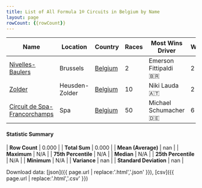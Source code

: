 ```yaml
---
title: List of All Formula 1® Circuits in Belgium by Name
layout: page
rowCount: {{rowCount}}
---
```


| Name | Location | Country | Races | Most Wins Driver | Wins |
|--|--|--|--|--|--|
| [Nivelles-Baulers](/f1/circuits/nivelles) | Brussels | [Belgium](/f1/countries/belgium) | 2 | Emerson Fittipaldi 🇧🇷 | 2 |
| [Zolder](/f1/circuits/zolder) | Heusden-Zolder | [Belgium](/f1/countries/belgium) | 10 | Niki Lauda 🇦🇹 | 2 |
| [Circuit de Spa-Francorchamps](/f1/circuits/spa) | Spa | [Belgium](/f1/countries/belgium) | 50 | Michael Schumacher 🇩🇪 | 6 |

#### Statistic Summary

| **Row Count** | 0.000 |
| **Total Sum** | 0.000 |
| **Mean (Average)** | nan |
| **Maximum** | N/A |
| **75th Percentile** | N/A |
| **Median** | N/A |
| **25th Percentile** | N/A |
| **Minimum** | N/A |
| **Variance** | nan |
| **Standard Deviation** | nan |

Download data: [json]({{ page.url | replace:'.html','.json' }}), [csv]({{ page.url | replace:'.html','.csv' }})
